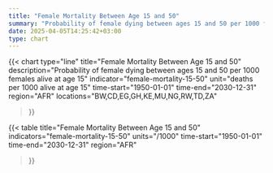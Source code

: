 ```yaml
---
title: "Female Mortality Between Age 15 and 50"
summary: "Probability of female dying between ages 15 and 50 per 1000 females alive at age 15"
date: 2025-04-05T14:25:42+03:00
type: chart
---
```


{{< chart
    type="line"
    title="Female Mortality Between Age 15 and 50"
    description="Probability of female dying between ages 15 and 50 per 1000 females alive at age 15"
    indicator="female-mortality-15-50"
    unit="deaths per 1000 alive at age 15"
    time-start="1950-01-01"
    time-end="2030-12-31"
    region="AFR"
    locations="BW,CD,EG,GH,KE,MU,NG,RW,TD,ZA"
>}}

{{< table
    title="Female Mortality Between Age 15 and 50"
    indicators="female-mortality-15-50"
    units="/1000"
    time-start="1950-01-01"
    time-end="2030-12-31"
    region="AFR"
>}}

